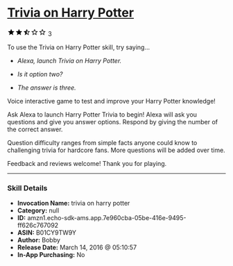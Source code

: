 # [Trivia on Harry Potter](http://alexa.amazon.com/#skills/amzn1.echo-sdk-ams.app.7e960cba-05be-416e-9495-ff626c767092)
![2.7 stars](../../images/ic_star_black_18dp_1x.png)![2.7 stars](../../images/ic_star_black_18dp_1x.png)![2.7 stars](../../images/ic_star_half_black_18dp_1x.png)![2.7 stars](../../images/ic_star_border_black_18dp_1x.png)![2.7 stars](../../images/ic_star_border_black_18dp_1x.png) 3

To use the Trivia on Harry Potter skill, try saying...

* *Alexa, launch Trivia on Harry Potter.*

* *Is it option two?*

* *The answer is three.*

Voice interactive game to test and improve your Harry Potter knowledge!

Ask Alexa to launch Harry Potter Trivia to begin! Alexa will ask you questions and give you answer options. Respond by giving the number of the correct answer. 

Question difficulty ranges from simple facts anyone could know to challenging trivia for hardcore fans. More questions will be added over time.

Feedback and reviews welcome! Thank you for playing.

***

### Skill Details

* **Invocation Name:** trivia on harry potter
* **Category:** null
* **ID:** amzn1.echo-sdk-ams.app.7e960cba-05be-416e-9495-ff626c767092
* **ASIN:** B01CY9TW9Y
* **Author:** Bobby
* **Release Date:** March 14, 2016 @ 05:10:57
* **In-App Purchasing:** No
